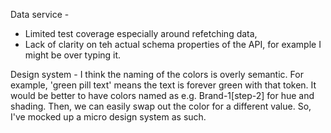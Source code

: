Data service -
- Limited test coverage especially around refetching data, 
- Lack of clarity on teh actual schema properties of the API, for example I might be over typing it.


Design system -
I think the naming of the colors is overly semantic. For example, 'green pill text' means the text is forever green with that token. It would be better to have colors named as e.g. Brand-1[step-2] for hue and shading. Then, we can easily swap out the color for a different value. So, I've mocked up a micro design system as such.